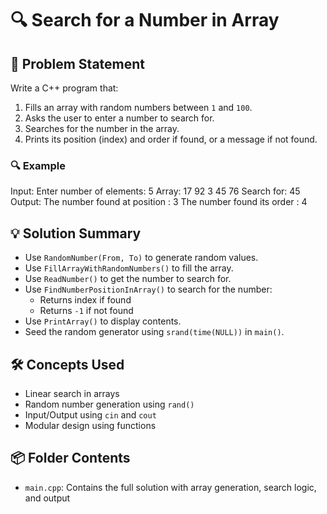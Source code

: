 # 🔍 Search for a Number in Array

## 🧩 Problem Statement
Write a C++ program that:
1. Fills an array with random numbers between `1` and `100`.
2. Asks the user to enter a number to search for.
3. Searches for the number in the array.
4. Prints its position (index) and order if found, or a message if not found.

### 🔍 Example
Input:
Enter number of elements: 5 
Array: 17 92 3 45 76 
Search for: 45
Output:
The number found at position : 3 
The number found its order : 4

## 💡 Solution Summary
- Use `RandomNumber(From, To)` to generate random values.
- Use `FillArrayWithRandomNumbers()` to fill the array.
- Use `ReadNumber()` to get the number to search for.
- Use `FindNumberPositionInArray()` to search for the number:
  - Returns index if found
  - Returns `-1` if not found
- Use `PrintArray()` to display contents.
- Seed the random generator using `srand(time(NULL))` in `main()`.

## 🛠️ Concepts Used
- Linear search in arrays
- Random number generation using `rand()`
- Input/Output using `cin` and `cout`
- Modular design using functions

## 📦 Folder Contents
- `main.cpp`: Contains the full solution with array generation, search logic, and output
